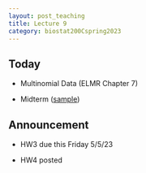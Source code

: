 ```yaml
---
layout: post_teaching
title: Lecture 9
category: biostat200Cspring2023
---
```


## Today

* Multinomial Data (ELMR Chapter 7)

* Midterm ([sample](../../midterm/200c_midterm_sample.html))

## Announcement

* HW3 due this Friday 5/5/23

* HW4 posted


